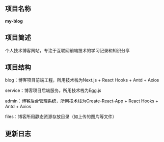 

## 项目名称

**my-blog**

## 项目简述

个人技术博客网站，专注于互联网前端技术的学习记录和知识分享

## 项目结构

blog：博客项目前端工程，所用技术栈为Next.js + React Hooks + Antd + Axios

service：博客项目后端服务，所用技术栈为Egg.js

admin：博客后台管理系统，所用技术栈为Create-React-App + React Hooks + Antd + Axios

files：博客所用静态资源存放目录（如上传的图片等文件）

## 更新日志

